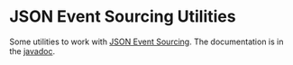 # JSON Event Sourcing Utilities

Some utilities to work with [JSON Event Sourcing](https://github.com/json-event-sourcing/pincette-jes). The documentation is in the [javadoc](https://www.javadoc.io/doc/net.pincette/pincette-jes-util/latest/index.html).